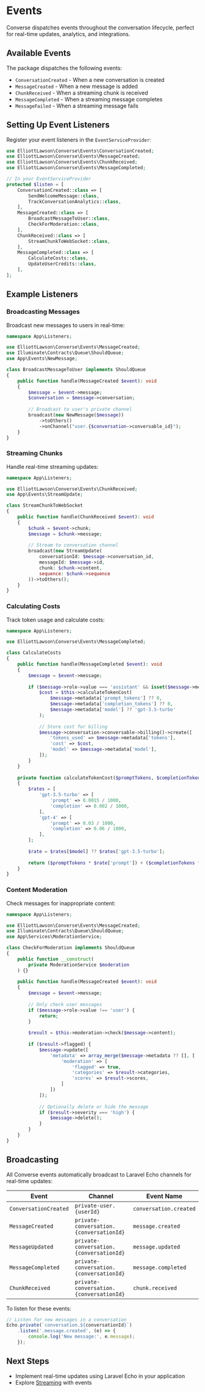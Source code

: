 # Events

Converse dispatches events throughout the conversation lifecycle, perfect for real-time updates, analytics, and integrations.

## Available Events

The package dispatches the following events:

- `ConversationCreated` - When a new conversation is created
- `MessageCreated` - When a new message is added
- `ChunkReceived` - When a streaming chunk is received
- `MessageCompleted` - When a streaming message completes
- `MessageFailed` - When a streaming message fails

## Setting Up Event Listeners

Register your event listeners in the `EventServiceProvider`:

```php
use ElliottLawson\Converse\Events\ConversationCreated;
use ElliottLawson\Converse\Events\MessageCreated;
use ElliottLawson\Converse\Events\ChunkReceived;
use ElliottLawson\Converse\Events\MessageCompleted;

// In your EventServiceProvider
protected $listen = [
    ConversationCreated::class => [
        SendWelcomeMessage::class,
        TrackConversationAnalytics::class,
    ],
    MessageCreated::class => [
        BroadcastMessageToUser::class,
        CheckForModeration::class,
    ],
    ChunkReceived::class => [
        StreamChunkToWebSocket::class,
    ],
    MessageCompleted::class => [
        CalculateCosts::class,
        UpdateUserCredits::class,
    ],
];
```

## Example Listeners

### Broadcasting Messages

Broadcast new messages to users in real-time:

```php
namespace App\Listeners;

use ElliottLawson\Converse\Events\MessageCreated;
use Illuminate\Contracts\Queue\ShouldQueue;
use App\Events\NewMessage;

class BroadcastMessageToUser implements ShouldQueue
{
    public function handle(MessageCreated $event): void
    {
        $message = $event->message;
        $conversation = $message->conversation;
        
        // Broadcast to user's private channel
        broadcast(new NewMessage($message))
            ->toOthers()
            ->onChannel("user.{$conversation->conversable_id}");
    }
}
```

### Streaming Chunks

Handle real-time streaming updates:

```php
namespace App\Listeners;

use ElliottLawson\Converse\Events\ChunkReceived;
use App\Events\StreamUpdate;

class StreamChunkToWebSocket
{
    public function handle(ChunkReceived $event): void
    {
        $chunk = $event->chunk;
        $message = $chunk->message;
        
        // Stream to conversation channel
        broadcast(new StreamUpdate(
            conversationId: $message->conversation_id,
            messageId: $message->id,
            chunk: $chunk->content,
            sequence: $chunk->sequence
        ))->toOthers();
    }
}
```

### Calculating Costs

Track token usage and calculate costs:

```php
namespace App\Listeners;

use ElliottLawson\Converse\Events\MessageCompleted;

class CalculateCosts
{
    public function handle(MessageCompleted $event): void
    {
        $message = $event->message;
        
        if ($message->role->value === 'assistant' && isset($message->metadata['tokens'])) {
            $cost = $this->calculateTokenCost(
                $message->metadata['prompt_tokens'] ?? 0,
                $message->metadata['completion_tokens'] ?? 0,
                $message->metadata['model'] ?? 'gpt-3.5-turbo'
            );
            
            // Store cost for billing
            $message->conversation->conversable->billing()->create([
                'tokens_used' => $message->metadata['tokens'],
                'cost' => $cost,
                'model' => $message->metadata['model'],
            ]);
        }
    }
    
    private function calculateTokenCost($promptTokens, $completionTokens, $model): float
    {
        $rates = [
            'gpt-3.5-turbo' => [
                'prompt' => 0.0015 / 1000,
                'completion' => 0.002 / 1000,
            ],
            'gpt-4' => [
                'prompt' => 0.03 / 1000,
                'completion' => 0.06 / 1000,
            ],
        ];
        
        $rate = $rates[$model] ?? $rates['gpt-3.5-turbo'];
        
        return ($promptTokens * $rate['prompt']) + ($completionTokens * $rate['completion']);
    }
}
```

### Content Moderation

Check messages for inappropriate content:

```php
namespace App\Listeners;

use ElliottLawson\Converse\Events\MessageCreated;
use Illuminate\Contracts\Queue\ShouldQueue;
use App\Services\ModerationService;

class CheckForModeration implements ShouldQueue
{
    public function __construct(
        private ModerationService $moderation
    ) {}
    
    public function handle(MessageCreated $event): void
    {
        $message = $event->message;
        
        // Only check user messages
        if ($message->role->value !== 'user') {
            return;
        }
        
        $result = $this->moderation->check($message->content);
        
        if ($result->flagged) {
            $message->update([
                'metadata' => array_merge($message->metadata ?? [], [
                    'moderation' => [
                        'flagged' => true,
                        'categories' => $result->categories,
                        'scores' => $result->scores,
                    ]
                ])
            ]);
            
            // Optionally delete or hide the message
            if ($result->severity === 'high') {
                $message->delete();
            }
        }
    }
}
```

## Broadcasting

All Converse events automatically broadcast to Laravel Echo channels for real-time updates:

| Event | Channel | Event Name |
|-------|---------|------------|
| `ConversationCreated` | `private-user.{userId}` | `conversation.created` |
| `MessageCreated` | `private-conversation.{conversationId}` | `message.created` |
| `MessageUpdated` | `private-conversation.{conversationId}` | `message.updated` |
| `MessageCompleted` | `private-conversation.{conversationId}` | `message.completed` |
| `ChunkReceived` | `private-conversation.{conversationId}` | `chunk.received` |

To listen for these events:

```javascript
// Listen for new messages in a conversation
Echo.private(`conversation.${conversationId}`)
    .listen('.message.created', (e) => {
        console.log('New message:', e.message);
    });
```



## Next Steps

- Implement real-time updates using Laravel Echo in your application
- Explore [Streaming](/guide/streaming) with events 